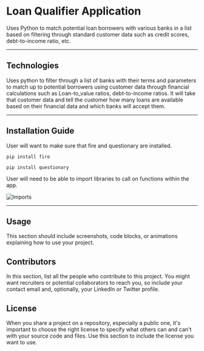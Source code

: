 # Loan Qualifier Application


Uses Python to match potential loan borrowers with various banks in a list based on filtering through standard customer data such as credit scores, debt-to-income ratio, etc.

---

## Technologies

Uses python to filter through a list of banks with their terms and parameters to match up to potential borrowers using customer data through financial calculations such as Loan-to_value ratios, debt-to-income ratios. It will take that customer data and tell the customer how many loans are available based on their financial data and which banks will accept them.

---

## Installation Guide

User will want to make sure that fire and questionary are installed. 

```pip install fire```

```pip install questionary```

User will need to be able to import libraries to call on functions within the app.

![Imports](imports_loanqualifyer.png)



---

## Usage

This section should include screenshots, code blocks, or animations explaining how to use your project.

## Contributors

In this section, list all the people who contribute to this project. You might want recruiters or potential collaborators to reach you, so include your contact email and, optionally, your LinkedIn or Twitter profile.


## License

When you share a project on a repository, especially a public one, it's important to choose the right license to specify what others can and can't with your source code and files. Use this section to include the license you want to use.
